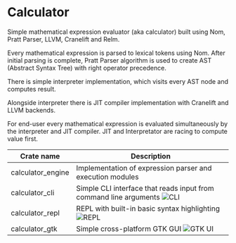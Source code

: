 # Calculator

Simple mathematical expression evaluator (aka calculator) built using Nom, Pratt Parser, LLVM, Cranelift and Relm.

Every mathematical expression is parsed to lexical tokens using Nom. After initial parsing is complete, Pratt Parser algorithm is used to create AST (Abstract Syntax Tree) with right operator precedence.

There is simple interpreter implementation, which visits every AST node and computes result.

Alongside interpreter there is JIT compiler implementation with Cranelift and LLVM backends.

For end-user every mathematical expression is evaluated simultaneously by the interpreter and JIT compiler. JIT and Interpretator are racing to compute value first.

| Crate name        | Description                                                       |
| ----------------- | ----------------------------------------------------------------- |
| calculator_engine | Implementation of expression parser and execution modules         |
| calculator_cli    | Simple CLI interface that reads input from command line arguments ![CLI](https://i.imgur.com/2MztNbE.gif) |
| calculator_repl   | REPL with built-in basic syntax highlighting ![REPL](https://i.imgur.com/VPv3CuY.gif)                     |
| calculator_gtk    | Simple cross-platform GTK GUI ![GTK UI](https://i.imgur.com/2kOWsZY.gif)                                    |
